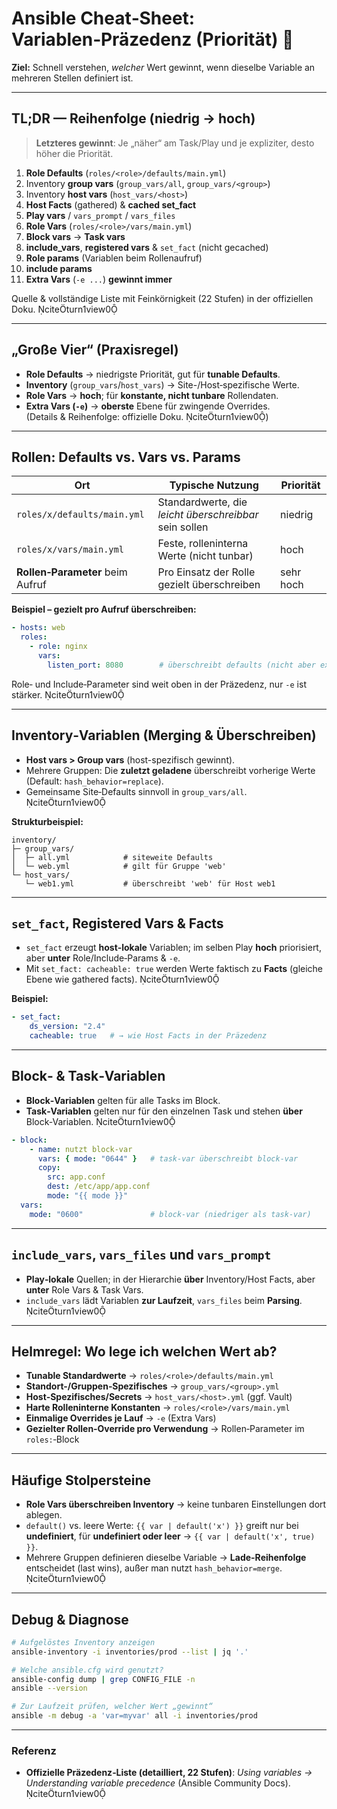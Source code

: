 # Ansible Cheat‑Sheet: Variablen‑Präzedenz (Priorität) 🧭

**Ziel:** Schnell verstehen, *welcher* Wert gewinnt, wenn dieselbe Variable an mehreren Stellen definiert ist.

---

## TL;DR — Reihenfolge (niedrig → hoch)

> **Letzteres gewinnt**: Je „näher“ am Task/Play und je expliziter, desto höher die Priorität.

1. **Role Defaults** (`roles/<role>/defaults/main.yml`)  
2. Inventory **group vars** (`group_vars/all`, `group_vars/<group>`)  
3. Inventory **host vars** (`host_vars/<host>`)  
4. **Host Facts** (gathered) & **cached set_fact**  
5. **Play vars** / `vars_prompt` / `vars_files`  
6. **Role Vars** (`roles/<role>/vars/main.yml`)  
7. **Block vars** → **Task vars**  
8. **include_vars**, **registered vars** & `set_fact` (nicht gecached)  
9. **Role params** (Variablen beim Rollenaufruf)  
10. **include params**  
11. **Extra Vars** (`-e ...`) **gewinnt immer**

Quelle & vollständige Liste mit Feinkörnigkeit (22 Stufen) in der offiziellen Doku. citeturn1view0

---

## „Große Vier“ (Praxisregel)

- **Role Defaults** → niedrigste Priorität, gut für **tunable Defaults**.  
- **Inventory** (`group_vars`/`host_vars`) → Site-/Host‑spezifische Werte.  
- **Role Vars** → **hoch**; für **konstante, nicht tunbare** Rollendaten.  
- **Extra Vars (`-e`)** → **oberste** Ebene für zwingende Overrides.  
(Details & Reihenfolge: offizielle Doku. citeturn1view0)

---

## Rollen: Defaults vs. Vars vs. Params

| Ort                              | Typische Nutzung                                      | Priorität |
|----------------------------------|--------------------------------------------------------|-----------|
| `roles/x/defaults/main.yml`      | Standardwerte, die *leicht überschreibbar* sein sollen | niedrig   |
| `roles/x/vars/main.yml`          | Feste, rolleninterna Werte (nicht tunbar)             | hoch      |
| **Rollen‑Parameter** beim Aufruf | Pro Einsatz der Rolle gezielt überschreiben            | sehr hoch |

**Beispiel – gezielt pro Aufruf überschreiben:**
```yaml
- hosts: web
  roles:
    - role: nginx
      vars:
        listen_port: 8080        # überschreibt defaults (nicht aber extra-vars)
```
Role‑ und Include‑Parameter sind weit oben in der Präzedenz, nur `-e` ist stärker. citeturn1view0

---

## Inventory‑Variablen (Merging & Überschreiben)

- **Host vars > Group vars** (host-spezifisch gewinnt).  
- Mehrere Gruppen: Die **zuletzt geladene** überschreibt vorherige Werte (Default: `hash_behavior=replace`).  
- Gemeinsame Site‑Defaults sinnvoll in `group_vars/all`. citeturn1view0

**Strukturbeispiel:**
```
inventory/
├─ group_vars/
│  ├─ all.yml            # siteweite Defaults
│  └─ web.yml            # gilt für Gruppe 'web'
└─ host_vars/
   └─ web1.yml           # überschreibt 'web' für Host web1
```

---

## `set_fact`, Registered Vars & Facts

- `set_fact` erzeugt **host‑lokale** Variablen; im selben Play **hoch** priorisiert, aber **unter** Role/Include‑Params & `-e`.  
- Mit `set_fact: cacheable: true` werden Werte faktisch zu **Facts** (gleiche Ebene wie gathered facts). citeturn1view0

**Beispiel:**
```yaml
- set_fact:
    ds_version: "2.4"
    cacheable: true   # → wie Host Facts in der Präzedenz
```

---

## Block‑ & Task‑Variablen

- **Block‑Variablen** gelten für alle Tasks im Block.  
- **Task‑Variablen** gelten nur für den einzelnen Task und stehen **über** Block‑Variablen. citeturn1view0

```yaml
- block:
    - name: nutzt block-var
      vars: { mode: "0644" }   # task-var überschreibt block-var
      copy:
        src: app.conf
        dest: /etc/app/app.conf
        mode: "{{ mode }}"
  vars:
    mode: "0600"               # block-var (niedriger als task-var)
```

---

## `include_vars`, `vars_files` und `vars_prompt`

- **Play‑lokale** Quellen; in der Hierarchie **über** Inventory/Host Facts, aber **unter** Role Vars & Task Vars.  
- `include_vars` lädt Variablen **zur Laufzeit**, `vars_files` beim **Parsing**. citeturn1view0

---

## Helmregel: Wo lege ich welchen Wert ab?

- **Tunable Standardwerte** → `roles/<role>/defaults/main.yml`  
- **Standort-/Gruppen‑Spezifisches** → `group_vars/<group>.yml`  
- **Host‑Spezifisches/Secrets** → `host_vars/<host>.yml` (ggf. Vault)  
- **Harte Rolleninterne Konstanten** → `roles/<role>/vars/main.yml`  
- **Einmalige Overrides je Lauf** → `-e` (Extra Vars)  
- **Gezielter Rollen‑Override pro Verwendung** → Rollen‑Parameter im `roles:`‑Block

---

## Häufige Stolpersteine

- **Role Vars überschreiben Inventory** → keine tunbaren Einstellungen dort ablegen.  
- `default()` vs. leere Werte: `{{ var | default('x') }}` greift nur bei **undefiniert**, für **undefiniert oder leer** → `{{ var | default('x', true) }}`.  
- Mehrere Gruppen definieren dieselbe Variable → **Lade-Reihenfolge** entscheidet (last wins), außer man nutzt `hash_behavior=merge`. citeturn1view0

---

## Debug & Diagnose

```bash
# Aufgelöstes Inventory anzeigen
ansible-inventory -i inventories/prod --list | jq '.'

# Welche ansible.cfg wird genutzt?
ansible-config dump | grep CONFIG_FILE -n
ansible --version

# Zur Laufzeit prüfen, welcher Wert „gewinnt“
ansible -m debug -a 'var=myvar' all -i inventories/prod
```

---

### Referenz
- **Offizielle Präzedenz‑Liste (detailliert, 22 Stufen)**: *Using variables → Understanding variable precedence* (Ansible Community Docs). citeturn1view0